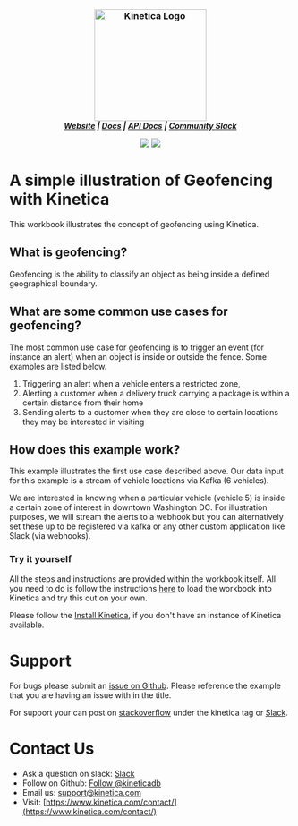 <h3 align="center" style="margin:0px">
    <img width="200" src="../_assets/images/logo_purple.png" alt="Kinetica Logo"/>
</h3>
<h5 align="center" style="margin:0px">
    <a href="https://www.kinetica.com/">Website</a>
    <span> | </span>
    <a href="https://docs.kinetica.com/7.2/">Docs</a>
    <span> | </span>
    <a href="https://docs.kinetica.com/7.2/api/">API Docs</a>
    <span> | </span>
    <a href="https://join.slack.com/t/kinetica-community/shared_invite/zt-1bt9x3mvr-uMKrXlSDXfy3oU~sKi84qg">Community Slack</a>   
</h5>
<p align = "center">
 <img src="https://img.shields.io/badge/tested-%3E=v7.1.8-green"></img>  <img src="https://img.shields.io/badge/time-15 mins-blue"></img>
</p>
<h1>
A simple illustration of Geofencing with Kinetica
</h1>

This workbook illustrates the concept of geofencing using Kinetica.

## What is geofencing?
Geofencing is the ability to classify an object as being inside a defined geographical boundary. 

## What are some common use cases for geofencing?
The most common use case for geofencing is to trigger an event (for instance an alert) when an object is inside or outside the fence. Some examples are listed below.

1. Triggering an alert when a vehicle enters a restricted zone,
2. Alerting a customer when a delivery truck carrying a package is within a certain distance from their home
3. Sending alerts to a customer when they are close to certain locations they may be interested in visiting

## How does this example work?
This example illustrates the first use case described above. Our data input for this example is a stream of vehicle locations via Kafka (6 vehicles). 

We are interested in knowing when a particular vehicle (vehicle 5) is inside a certain zone of interest in downtown Washington DC. For illustration purposes, we will stream the alerts to a webhook but you can alternatively set these up to be registered via kafka or any other custom application like Slack (via webhooks).

### Try it yourself
All the steps and instructions are provided within the workbook itself. All you need to do is follow the instructions [here](https://github.com/kineticadb/examples#how-to-run-these-examples) to load the workbook into Kinetica and try this out on your own. 

Please follow the [Install Kinetica](https://github.com/kineticadb/examples#install-kinetica), if you don't have an instance of Kinetica available.

# Support
For bugs please submit an [issue on Github](https://github.com/kineticadb/examples/issues). Please reference the example that you are having an issue with in the title.

For support your can post on [stackoverflow](https://stackoverflow.com/questions/tagged/kinetica) under the kinetica tag or [Slack](https://join.slack.com/t/kinetica-community/shared_invite/zt-1bt9x3mvr-uMKrXlSDXfy3oU~sKi84qg).

# Contact Us
* Ask a question on slack: [Slack](https://join.slack.com/t/kinetica-community/shared_invite/zt-1bt9x3mvr-uMKrXlSDXfy3oU~sKi84qg)
* Follow on Github: <a class="github-button" href="https://github.com/kineticadb" data-size="large" aria-label="Follow @kineticadb on GitHub">Follow @kineticadb</a> 
* Email us: [support@kinetica.com](mailto:support@kinetica.com)
* Visit: [https://www.kinetica.com/contact/](https://www.kinetica.com/contact/)
